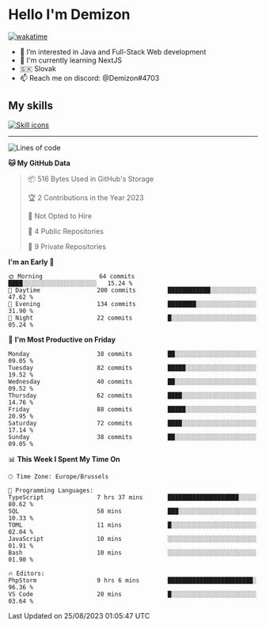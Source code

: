 # Hello I'm Demizon
[![wakatime](https://wakatime.com/badge/user/6ad1949f-d6d7-44f9-9eee-c35e54cc499b.svg)](https://wakatime.com/@6ad1949f-d6d7-44f9-9eee-c35e54cc499b)
- 👀 I’m interested in Java and Full-Stack Web development
- 🌱 I'm currently learning NextJS
- 🇸🇰 Slovak
- 📫 Reach me on discord: @Demizon#4703

## My skills
[![Skill icons](https://skillicons.dev/icons?i=java,js,ts,html,css,react,nextjs,tailwind,supabase,py,git,docker,linux,mysql,postgres,mongo&theme=dark)](https://github.com/Demizon3433)

---

<!--START_SECTION:waka-->
![Lines of code](https://img.shields.io/badge/From%20Hello%20World%20I%27ve%20Written-80.2%20thousand%20lines%20of%20code-blue)

**🐱 My GitHub Data** 

> 📦 516 Bytes Used in GitHub's Storage 
 > 
> 🏆 2 Contributions in the Year 2023
 > 
> 🚫 Not Opted to Hire
 > 
> 📜 4 Public Repositories 
 > 
> 🔑 9 Private Repositories 
 > 
**I'm an Early 🐤** 

```text
🌞 Morning                64 commits          ████░░░░░░░░░░░░░░░░░░░░░   15.24 % 
🌆 Daytime                200 commits         ████████████░░░░░░░░░░░░░   47.62 % 
🌃 Evening                134 commits         ████████░░░░░░░░░░░░░░░░░   31.90 % 
🌙 Night                  22 commits          █░░░░░░░░░░░░░░░░░░░░░░░░   05.24 % 
```
📅 **I'm Most Productive on Friday** 

```text
Monday                   38 commits          ██░░░░░░░░░░░░░░░░░░░░░░░   09.05 % 
Tuesday                  82 commits          █████░░░░░░░░░░░░░░░░░░░░   19.52 % 
Wednesday                40 commits          ██░░░░░░░░░░░░░░░░░░░░░░░   09.52 % 
Thursday                 62 commits          ████░░░░░░░░░░░░░░░░░░░░░   14.76 % 
Friday                   88 commits          █████░░░░░░░░░░░░░░░░░░░░   20.95 % 
Saturday                 72 commits          ████░░░░░░░░░░░░░░░░░░░░░   17.14 % 
Sunday                   38 commits          ██░░░░░░░░░░░░░░░░░░░░░░░   09.05 % 
```


📊 **This Week I Spent My Time On** 

```text
🕑︎ Time Zone: Europe/Brussels

💬 Programming Languages: 
TypeScript               7 hrs 37 mins       ████████████████████░░░░░   80.62 % 
SQL                      58 mins             ███░░░░░░░░░░░░░░░░░░░░░░   10.33 % 
TOML                     11 mins             █░░░░░░░░░░░░░░░░░░░░░░░░   02.04 % 
JavaScript               10 mins             ░░░░░░░░░░░░░░░░░░░░░░░░░   01.91 % 
Bash                     10 mins             ░░░░░░░░░░░░░░░░░░░░░░░░░   01.90 % 

🔥 Editors: 
PhpStorm                 9 hrs 6 mins        ████████████████████████░   96.36 % 
VS Code                  20 mins             █░░░░░░░░░░░░░░░░░░░░░░░░   03.64 % 
```


 Last Updated on 25/08/2023 01:05:47 UTC
<!--END_SECTION:waka-->
